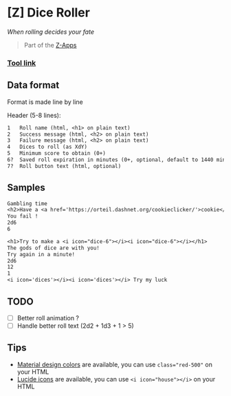 # [Z] Dice Roller
*When rolling decides your fate*

> Part of the [Z-Apps](https://github.com/clement-gouin/z-app)

### [Tool link](https://clement-gouin.github.io/z-dice-roller/)

## Data format

Format is made line by line

Header (5-8 lines):
```txt
1   Roll name (html, <h1> on plain text)
2   Success message (html, <h2> on plain text)
3   Failure message (html, <h2> on plain text)
4   Dices to roll (as XdY)
5   Minimum score to obtain (0+)
6?  Saved roll expiration in minutes (0+, optional, default to 1440 minutes)
7?  Roll button text (html, optional)
```

## Samples

```txt
Gambling time
<h2>Have a <a href='https://orteil.dashnet.org/cookieclicker/'>cookie</a> !</h2>
You fail !
2d6
6
```

```txt
<h1>Try to make a <i icon="dice-6"></i><i icon="dice-6"></i></h1>
The gods of dice are with you!
Try again in a minute!
2d6
12
1
<i icon='dices'></i><i icon='dices'></i> Try my luck
```

## TODO

* [ ] Better roll animation ?
* [ ] Handle better roll text (2d2 + 1d3 + 1 > 5)

## Tips

* [Material design colors](https://materialui.co/colors/) are available, you can use `class="red-500"` on your HTML
* [Lucide icons](https://lucide.dev/icons) are available, you can use `<i icon="house"></i>` on your HTML